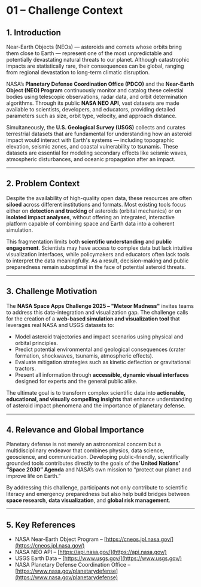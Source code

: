 # 01 – Challenge Context

## 1. Introduction

Near-Earth Objects (NEOs) — asteroids and comets whose orbits bring them close to Earth — represent one of the most unpredictable and potentially devastating natural threats to our planet. Although catastrophic impacts are statistically rare, their consequences can be global, ranging from regional devastation to long-term climatic disruption. 

NASA’s **Planetary Defense Coordination Office (PDCO)** and the **Near-Earth Object (NEO) Program** continuously monitor and catalog these celestial bodies using telescopic observations, radar data, and orbit determination algorithms. Through its public **NASA NEO API**, vast datasets are made available to scientists, developers, and educators, providing detailed parameters such as size, orbit type, velocity, and approach distance.

Simultaneously, the **U.S. Geological Survey (USGS)** collects and curates terrestrial datasets that are fundamental for understanding how an asteroid impact would interact with Earth's systems — including topographic elevation, seismic zones, and coastal vulnerability to tsunamis. These datasets are essential for modeling secondary effects like seismic waves, atmospheric disturbances, and oceanic propagation after an impact.

---

## 2. Problem Context

Despite the availability of high-quality open data, these resources are often **siloed** across different institutions and formats. Most existing tools focus either on **detection and tracking** of asteroids (orbital mechanics) or on **isolated impact analyses**, without offering an integrated, interactive platform capable of combining space and Earth data into a coherent simulation.

This fragmentation limits both **scientific understanding** and **public engagement**. Scientists may have access to complex data but lack intuitive visualization interfaces, while policymakers and educators often lack tools to interpret the data meaningfully. As a result, decision-making and public preparedness remain suboptimal in the face of potential asteroid threats.

---

## 3. Challenge Motivation

The **NASA Space Apps Challenge 2025 – "Meteor Madness"** invites teams to address this data-integration and visualization gap. The challenge calls for the creation of a **web-based simulation and visualization tool** that leverages real NASA and USGS datasets to:

- Model asteroid trajectories and impact scenarios using physical and orbital principles.
- Predict potential environmental and geological consequences (crater formation, shockwaves, tsunamis, atmospheric effects).
- Evaluate mitigation strategies such as kinetic deflection or gravitational tractors.
- Present all information through **accessible, dynamic visual interfaces** designed for experts and the general public alike.

The ultimate goal is to transform complex scientific data into **actionable, educational, and visually compelling insights** that enhance understanding of asteroid impact phenomena and the importance of planetary defense.

---

## 4. Relevance and Global Importance

Planetary defense is not merely an astronomical concern but a multidisciplinary endeavor that combines physics, data science, geoscience, and communication. Developing public-friendly, scientifically grounded tools contributes directly to the goals of the **United Nations’ “Space 2030” Agenda** and NASA’s own mission to “protect our planet and improve life on Earth.”

By addressing this challenge, participants not only contribute to scientific literacy and emergency preparedness but also help build bridges between **space research**, **data visualization**, and **global risk management**.

---

## 5. Key References

- NASA Near-Earth Object Program – [https://cneos.jpl.nasa.gov/](https://cneos.jpl.nasa.gov/)  
- NASA NEO API – [https://api.nasa.gov/](https://api.nasa.gov/)  
- USGS Earth Data – [https://www.usgs.gov/](https://www.usgs.gov/)  
- NASA Planetary Defense Coordination Office – [https://www.nasa.gov/planetarydefense](https://www.nasa.gov/planetarydefense)

